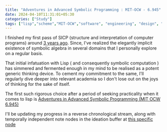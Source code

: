 ```yaml
---
title: "Adventures in Advanced Symbolic Programming : MIT-OCW - 6.945"
date: 2024-04-10T11:31:01+05:30
categories: ["Study"]
tags: ["lisp","scheme","MIT-OCW","software", "engineering", "design", "symbolic" ,"algebra"]
---
```


I finished my first pass of SICP (structure and interpretation of
computer programs) around [3 years
ago](https://github.com/rajp152k/SICP). Since, I've realized the
elegantly implicit existence of symbolic algebra in several domains
that I personally explore on a regular basis.  

That initial infatuation with Lisp ( and consequently symbolic
computation ) has simmered and fermented enough in my mind to be
realised as a potent generic thinking device. To cement my
commitment to the same, I'll regularly dive deeper into relevant academia
so I don't lose out on the joys of thinking for the sake of itself.  

The first such rigorous choice after a period of seeking practicality
when it comes to lisp is [Adventures in Advanced Symbolic Programming
(MIT OCW
6.945)](https://ocw.mit.edu/courses/6-945-adventures-in-advanced-symbolic-programming-spring-2009/)  

I'll be updating my progress in a reverse chronological stream, along
with temporally independent note nodes in the ideation buffer at [this
specific node](https://buffer.rajpatil.dev/%2F20240410114903-mit_ocw_6_945_aiasp.html)

